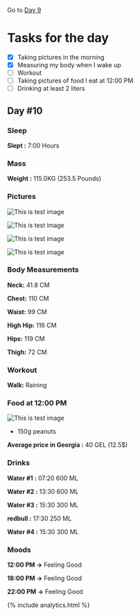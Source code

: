 Go to [Day 9](https://groot.ge/day9)

# Tasks for the day

- [x] Taking pictures in the morning
- [x] Measuring my body when I wake up
- [ ] Workout
- [ ] Taking pictures of food I eat at 12:00 PM
- [ ] Drinking at least 2 liters

## Day #10

### Sleep

**Slept :** 7:00 Hours

### Mass

**Weight :** 115.0KG (253.5 Pounds)

### Pictures

![This is test image](./assets/10/front.jpg)

![This is test image](./assets/10/left.jpg)

![This is test image](./assets/10/back.jpg)

![This is test image](./assets/10/right.jpg)

### Body Measurements

**Neck:** 41.8 CM

**Chest:** 110 CM

**Waist:** 99 CM

**High Hip:** 116 CM

**Hips:** 119 CM

**Thigh:** 72 CM

### Workout

**Walk:** Raining

### Food at 12:00 PM

![This is test image](./assets/10/food.jpg)

- 150g peanuts

**Average price in Georgia :** 40 GEL (12.5$)

### Drinks

**Water #1 :** 07:20 600 ML

**Water #2 :** 13:30 600 ML

**Water #3 :** 15:30 300 ML

**redbull :** 17:30 250 ML

**Water #4 :** 15:30 300 ML

### Moods

**12:00 PM ->** Feeling Good

**18:00 PM ->** Feeling Good

**22:00 PM ->** Feeling Good

{% include analytics.html %}
